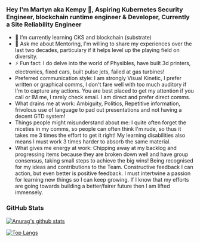 ### Hey I'm Martyn aka Kempy 👋, Aspiring Kubernetes Security Engineer, blockchain runtime engineer & Developer, Currently a Site Reliability Engineer
- 🌱 I’m currently learning CKS and blockchain (substrate)
- 💬 Ask me about Mentoring, I'm willing to share my experiences over the last two decades, particulary if it helps level up the playing field on diversity.
- ⚡ Fun fact: I do delve into the world of Physibles, have built 3d printers, electronics, fixed cars, built pulse jets, failed at gas turbines!
- Preferred communication style: I am strongly Visual Kinetic, I prefer written or graphical comms, I don't fare well with too much auditory if I'm to capture any actions. You are best placed to get my attention if you call or IM me, I rarely check email. I am direct and prefer direct comms.
- What drains me at work: Ambiguity, Politics, Repetitive information, frivolous use of language to pad out presentations and not having a decent GTD system! 
- Things people might misunderstand about me: I quite often forget the niceties in my comms, so people can often think I'm rude, so thus it takes me 3 times the effort to get it right! My learning disabilities also means I must work 3 times harder to absorb the same material. 
- What gives me energy at work: Chipping away at my backlog and progressing items because they are broken down well and have group consensus, taking small steps to achieve the big wins! Being recognised for my ideas and contributions to the Team. Constructive feedback I can action, but even better is positive feedback. I must intertwine a passion for learning new things so I can keep growing. If I know that my efforts are going towards building a better/fairer future then I am lifted immensely.


### GitHub Stats

[![Anurag's github stats](https://github-readme-stats.vercel.app/api?username=kempy007&count_private=true&show_icons=true)](https://github.com/anuraghazra/github-readme-stats)

[![Top Langs](https://github-readme-stats.vercel.app/api/top-langs/?username=kempy007&hide=html&layout=compact)](https://github.com/anuraghazra/github-readme-stats)
